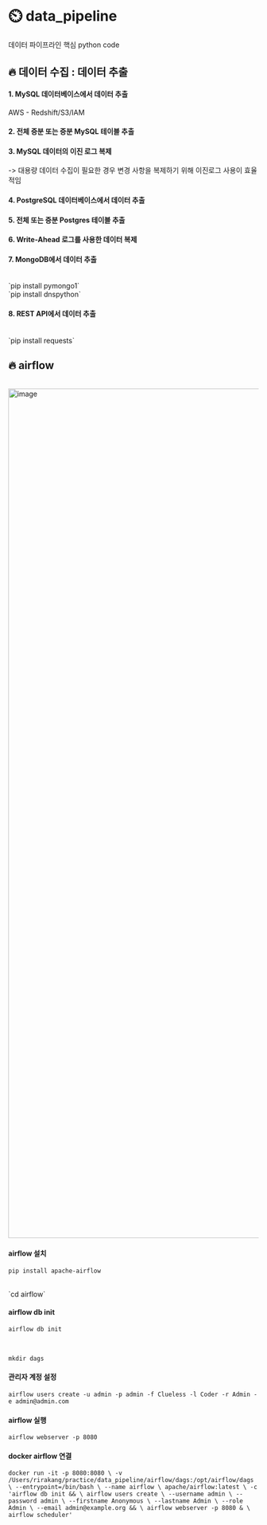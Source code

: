 # ⏲️ data_pipeline
데이터 파이프라인 핵심 python code

## :fire: 데이터 수집 : 데이터 추출



#### 1. MySQL 데이터베이스에서 데이터 추출
 AWS - Redshift/S3/IAM

#### 2. 전체 증분 또는 증분 MySQL 테이블 추출

#### 3. MySQL 데이터의 이진 로그 복제
 -> 대용량 데이터 수집이 필요한 경우 변경 사항을 복제하기 위해 이진로그 사용이 효율적임
 
#### 4. PostgreSQL 데이터베이스에서 데이터 추출

#### 5. 전체 또는 증분 Postgres 테이블 추출

#### 6. Write-Ahead 로그를 사용한 데이터 복제

#### 7. MongoDB에서 데이터 추출
   <br/>
   `pip install pymongo1`
   <br/>
   `pip install dnspython`

#### 8. REST API에서 데이터 추출
   <br/>
   `pip install requests`

## :fire: airflow 

   <br/>
   <img width="1706" alt="image" src="https://github.com/rriakang/data_pipeline/assets/90817403/a087a982-7aa2-4432-a59f-72ab7420ee08">

#### airflow 설치
   `pip install apache-airflow`

   <br/>
   `cd airflow`
    <br/>

#### airflow db init
   `airflow db init`

   <br/>
   
   `mkdir dags`
   <br/>

   #### 관리자 계정 설정
   `airflow users create -u admin -p admin -f Clueless -l Coder -r Admin -e admin@admin.com`
   <br/>

   #### airflow 실행
   `airflow webserver -p 8080`


   #### docker airflow 연결
  `docker run -it -p 8080:8080 \
   -v /Users/rirakang/practice/data_pipeline/airflow/dags:/opt/airflow/dags \
   --entrypoint=/bin/bash \
   --name airflow \
   apache/airflow:latest \
   -c 'airflow db init && \
     airflow users create \
       --username admin \
       --password admin \
       --firstname Anonymous \
       --lastname Admin \
       --role Admin \
       --email admin@example.org && \
     airflow webserver -p 8080 & \
     airflow scheduler'`




